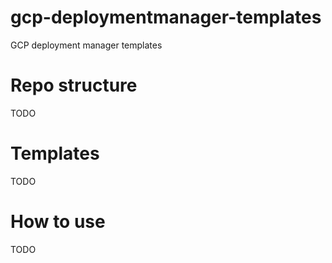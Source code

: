 # gcp-deploymentmanager-templates
GCP deployment manager templates

# Repo structure
TODO

# Templates
TODO
# How to use
TODO


